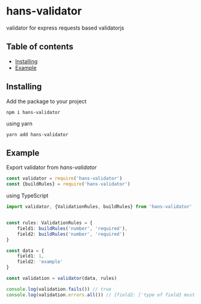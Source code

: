 # hans-validator
validator for express requests based validatorjs

## Table of contents
* [Installing](#installing)
* [Example](#example)

<a name="installing"><h2>Installing</h2></a>
Add the package to your project
```
npm i hans-validator
```
using yarn
```
yarn add hans-validator
```


<a name="example"><h2>Example</h2></a>

Export validator from *hans-validator*

```javascript
const validator = require('hans-validator')
const {buildRules} = require('hans-validator')
```
using TypeScript
```typescript
import validator, {ValidationRules, buildRules} from 'hans-validator'
```

```typescript

const rules: ValidationRules = {
    field1: buildRules('number', 'required'),
    field2: buildRules('number', 'required')
}

const data = {
    field1: 1,
    field2: 'example'
}

const validation = validator(data, rules)

console.log(validation.fails()) // true
console.log(validation.errors.all()) // {field2: ['type of field2 must be number']}
```
